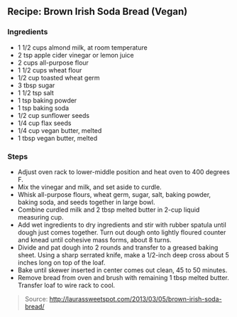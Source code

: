 ## Recipe: Brown Irish Soda Bread (Vegan)



### Ingredients
 - 1 1/2 cups almond milk, at room temperature
 - 2 tsp apple cider vinegar or lemon juice
 - 2 cups all-purpose flour
 - 1 1/2 cups wheat flour
 - 1/2 cup toasted wheat germ
 - 3 tbsp sugar
 - 1 1/2 tsp salt
 - 1 tsp baking powder
 - 1 tsp baking soda
 - 1/2 cup sunflower seeds
 - 1/4 cup flax seeds
 - 1/4 cup vegan butter, melted
 - 1 tbsp vegan butter, melted

### Steps
 - Adjust oven rack to lower-middle position and heat oven to 400 degrees F.
 - Mix the vinegar and milk, and set aside to curdle.
 - Whisk all-purpose flours, wheat germ, sugar, salt, baking powder, baking soda, and seeds together in large bowl.
 - Combine curdled milk and 2 tbsp melted butter in 2-cup liquid measuring cup.
 - Add wet ingredients to dry ingredients and stir with rubber spatula until dough just comes together. Turn out dough onto lightly floured counter and knead until cohesive mass forms, about 8 turns.
 - Divide and pat dough into 2 rounds and transfer to a greased baking sheet. Using a sharp serrated knife, make a 1/2-inch deep cross about 5 inches long on top of the loaf.
 - Bake until skewer inserted in center comes out clean, 45 to 50 minutes.
 - Remove bread from oven and brush with remaining 1 tbsp melted butter. Transfer loaf to wire rack to cool.

> Source: http://laurassweetspot.com/2013/03/05/brown-irish-soda-bread/
